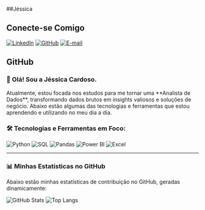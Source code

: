 ##Jéssica 

## Conecte-se Comigo
[![LinkedIn](https://img.shields.io/badge/LinkedIn-0077B5?style=for-the-badge&logo=linkedin&logoColor=white)](https://www.linkedin.com/in/j%C3%A9ssica-cardoso-05a0a3370/)
[![GitHub](https://img.shields.io/badge/GitHub-100000?style=for-the-badge&logo=github&logoColor=white)](https://github.com/JessicaCardoso1311)
[![E-mail](https://img.shields.io/badge/-Email-000?style=for-the-badge&logo=microsoft-outlook&logoColor=007BFF)](mailto:jessicacardoso2836@gmail.com)


## GitHub 

### 👋 Olá! Sou a Jéssica Cardoso.

<p>
  Atualmente, estou focada nos estudos para me tornar uma **Analista de Dados**, transformando dados brutos em insights valiosos e soluções de negócio. Abaixo estão algumas das tecnologias e ferramentas que estou aprendendo e utilizando no meu dia a dia.
</p>

### 🛠️ Tecnologias e Ferramentas em Foco:

<p>
  <img src="https://img.shields.io/badge/Python-3776AB?style=for-the-badge&logo=python&logoColor=white" alt="Python"/>
  <img src="https://img.shields.io/badge/SQL-025E8C?style=for-the-badge&logo=microsoft-sql-server&logoColor=white" alt="SQL"/>
  <img src="https://img.shields.io/badge/Pandas-150458?style=for-the-badge&logo=pandas&logoColor=white" alt="Pandas"/>
  <img src="https://img.shields.io/badge/Power%20BI-F2C811?style=for-the-badge&logo=power-bi&logoColor=black" alt="Power BI"/>
  <img src="https://img.shields.io/badge/Excel-217346?style=for-the-badge&logo=microsoft-excel&logoColor=white" alt="Excel"/>
</p>

---

### 📊 Minhas Estatísticas no GitHub

<p>
  Abaixo estão minhas estatísticas de contribuição no GitHub, geradas dinamicamente:
</p>

![GitHub Stats](https://github-readme-stats.vercel.app/api?username=JessicaCardoso1311&theme=transparent&bg_color=000&border_color=30A3DC&show_icons=true&icon_color=30A3DC&title_color=E94D5F&text_color=FFF)
![Top Langs](https://github-readme-stats.vercel.app/api/top-langs/?username=JessicaCardoso1311&layout=compact&bg_color=000&border_color=30A3DC&title_color=E94D5F&text_color=FFF&include_all_commits=true)

